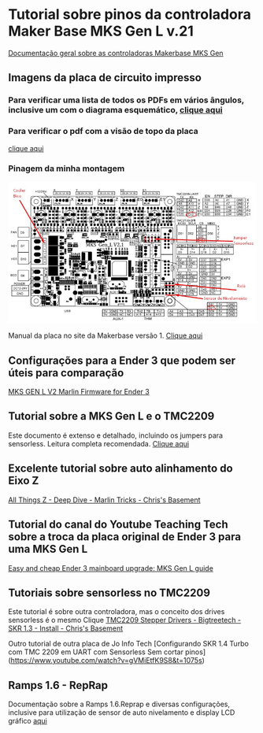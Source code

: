 # Tutorial sobre pinos da controladora Maker Base MKS Gen L v.21

[Documentação geral sobre as controladoras Makerbase MKS Gen](https://github.com/edilsoncorrea/MKS-GEN_L)

## Imagens da placa de circuito impresso

### Para verificar uma lista de todos os PDFs em vários ângulos, inclusive um com o diagrama esquemático, [clique aqui](https://github.com/edilsoncorrea/MKS-GEN_L/tree/master/hardware/MKS%20Gen_L%20V2.1_001)

### Para verificar o pdf com a visão de topo da placa 
[clique aqui](https://github.com/edilsoncorrea/MKS-GEN_L/blob/master/hardware/MKS%20Gen_L%20V2.1_001/MKS%20GEN_L%20V2.1_001%20TOP.pdf)

### Pinagem da minha montagem
![Teste](/Pinout1.jpg "Teste")

Manual da placa no site da Makerbase versão 1. [Clique aqui](https://www.botnroll.com/img/cms/MKS-Gen-L.pdf)

## Configurações para a Ender 3 que podem ser úteis para comparação
[MKS GEN L V2 Marlin Firmware for Ender 3](https://github.com/MasterPuffin/MKS-GEN-L-V2-Marlin-Firmware-for-Ender-3)

## Tutorial sobre a MKS Gen L e o TMC2209 
Este documento é extenso e detalhado, incluindo os jumpers para sensorless. Leitura completa recomendada. [Clique aqui](https://github.com/makerbase-mks/MKS-GEN_L/wiki/Drivers_MKS_TMC2209)

## Excelente tutorial sobre auto alinhamento do Eixo Z
[All Things Z - Deep Dive - Marlin Tricks - Chris's Basement](https://www.youtube.com/watch?v=3jAFQdTk8iw)

## Tutorial do canal do Youtube Teaching Tech sobre a troca da placa original de Ender 3 para uma MKS Gen L
[Easy and cheap Ender 3 mainboard upgrade: MKS Gen L guide](https://www.youtube.com/watch?v=LNdMYgwez8Y&t=29)

## Tutoriais sobre sensorless no TMC2209
Este tutorial é sobre outra controladora, mas o conceito dos drives sensorless é o mesmo
Clique [TMC2209 Stepper Drivers - Bigtreetech - SKR 1.3 - Install - Chris's Basement](https://www.youtube.com/watch?v=H5ea2iyOscg)

Outro tutorial de outra placa de Jo Info Tech [Configurando SKR 1.4 Turbo com TMC 2209 em UART com Sensorless Sem cortar pinos]
(https://www.youtube.com/watch?v=gVMiEtfK9S8&t=1075s)

## Ramps 1.6 - RepRap
Documentação sobre a Ramps 1.6.Reprap e diversas configurações, inclusive para utilização de sensor de auto nivelamento e display LCD gráfico
[aqui](https://github.com/edilsoncorrea/ramps16reprap/edit/main/README.md)
